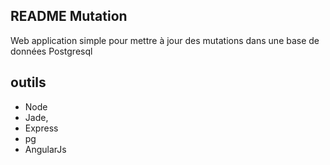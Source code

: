 ## README Mutation

Web application simple pour mettre à jour des mutations dans une base de données Postgresql

## outils

- Node
- Jade,
- Express
- pg
- AngularJs